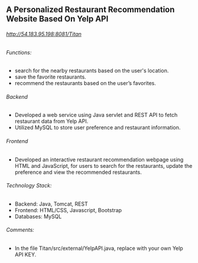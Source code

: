 ## A Personalized Restaurant Recommendation Website Based On Yelp API

###### http://54.183.95.198:8081/Titan

###### Functions:
- search for the nearby restaurants based on the user's location.
- save the favorite restaurants.
- recommend the restaurants based on the user’s favorites.

###### Backend
- Developed a web service using Java servlet and REST API to fetch restaurant data from Yelp API. 
- Utilized MySQL to store user preference and restaurant information.

###### Frontend
- Developed an interactive restaurant recommendation webpage using HTML and JavaScript, for users to search for the restaurants, update the preference and view the recommended restaurants.

###### Technology Stack:
- Backend: Java, Tomcat, REST
- Frontend: HTML/CSS, Javascript, Bootstrap
- Databases: MySQL

###### Comments:
- In the file Titan/src/external/YelpAPI.java, replace with your own Yelp API KEY.
